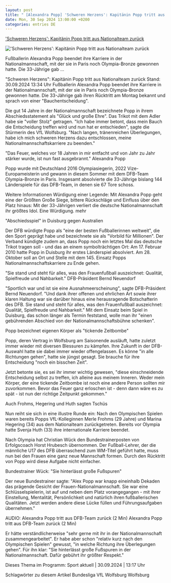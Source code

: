 ```yaml
---
layout: post
title: " [Alexandra Popp] 'Schweren Herzens': Kapitänin Popp tritt aus Nationalteam zurück"
date: Mon, 30 Sep 2024 13:00:00 +0200
categories: entries DE
---
```

['Schweren Herzens': Kapitänin Popp tritt aus Nationalteam zurück](https://www.ndr.de/sport/fussball/Kapitaenin-Alexandra-Popp-tritt-aus-der-Nationalmannschaft-zurueck,wolfsburg20076.html)

!['Schweren Herzens': Kapitänin Popp tritt aus Nationalteam zurück](https://www.ndr.de/sport/fussball/popp372_v-contentxl.jpg)

Fußballerin Alexandra Popp beendet ihre Karriere in der Nationalmannschaft, mit der sie in Paris noch Olympia-Bronze gewonnen hatte. Die 33-Jährige gab ...

"Schweren Herzens": Kapitänin Popp tritt aus Nationalteam zurück Stand: 30.09.2024 13:34 Uhr Fußballerin Alexandra Popp beendet ihre Karriere in der Nationalmannschaft, mit der sie in Paris noch Olympia-Bronze gewonnen hatte. Die 33-Jährige gab ihren Rücktritt am Montag bekannt und sprach von einer "Bauchentscheidung".

Die gut 14 Jahre in der Nationalmannschaft bezeichnete Popp in ihrem Abschiedsstatement als "Glück und große Ehre". Das Trikot mit dem Adler habe sie "voller Stolz" getragen. "Ich habe immer betont, dass mein Bauch die Entscheidung treffen wird und nun hat er entschieden", sagte die Stürmerin des VfL Wolfsburg. "Nach langen, tränenreichen Überlegungen, habe ich mich schweren Herzens dazu entschlossen, meine Nationalmannschaftskarriere zu beenden."

"Das Feuer, welches vor 18 Jahren in mir entfacht und von Jahr zu Jahr stärker wurde, ist nun fast ausgebrannt." Alexandra Popp

Popp wurde mit Deutschland 2016 Olympiasiegerin, 2022 Vize-Europameisterin und gewann in diesem Sommer mit dem DFB-Team Olympia-Bronze in Paris. Insgesamt absolvierte die 33-Jährige bislang 144 Länderspiele für das DFB-Team, in denen sie 67 Tore schoss.

Weitere Informationen Würdigung einer Legende: Mit Alexandra Popp geht eine der Größten Große Siege, bittere Rückschläge und Einfluss über den Platz hinaus: Mit der 33-Jährigen verliert die deutsche Nationalmannschaft ihr größtes Idol. Eine Würdigung. mehr

"Abschiedsspiel" in Duisburg gegen Australien

Der DFB würdigte Popp als "eine der besten Fußballerinnen weltweit", die den Sport geprägt habe und bezeichnete sie als "Vorbild für Millionen". Der Verband kündigte zudem an, dass Popp noch ein letztes Mal das deutsche Trikot tragen soll - und das an einem symbolträchtigen Ort: Am 17. Februar 2010 hatte Popp in Duisburg ihr erstes Länderspiel absolviert. Am 28. Oktober soll an Ort und Stelle mit dem 145. Einsatz Popps Nationalmannschaftskarriere zu Ende gehen.

"Sie stand und steht für alles, was den Frauenfußball auszeichnet: Qualität, Spielfreude und Nahbarkeit." DFB-Präsident Bernd Neuendorf

"Sportlich war und ist sie eine Ausnahmeerscheinung", sagte DFB-Präsident Bernd Neuendorf. "Und dank ihrer offenen und ehrlichen Art sowie ihrer klaren Haltung war sie darüber hinaus eine herausragende Botschafterin des DFB. Sie stand und steht für alles, was den Frauenfußball auszeichnet: Qualität, Spielfreude und Nahbarkeit." Mit dem Einsatz beim Spiel in Duisburg, das schon länger als Termin feststand, wolle man ihr "einen gebührenden Abschied von der Nationalmannschaftsbühne schenken".

Popp bezeichnet eigenen Körper als "tickende Zeitbombe"

Popp, deren Vertrag in Wolfsburg am Saisonende ausläuft, hatte zuletzt immer wieder mit diversen Blessuren zu kämpfen. Ihre Zukunft in der DFB-Auswahl hatte sie dabei immer wieder offengelassen. Es könne "in alle Richtungen gehen", hatte sie jüngst gesagt. Sie brauche für ihre Entscheidung "noch ein bisschen Zeit".

Jetzt betonte sie, es sei ihr immer wichtig gewesen, "diese einschneidende Entscheidung selbst zu treffen, ich alleine aus meinem Inneren. Weder mein Körper, der eine tickende Zeitbombe ist noch eine andere Person sollten mir zuvorkommen. Bevor das Feuer ganz erloschen ist - denn dann wäre es zu spät - ist nun der richtige Zeitpunkt gekommen."

Auch Frohms, Hegering und Huth sagten Tschüs

Nun reiht sie sich in eine illustre Runde ein: Nach den Olympischen Spielen waren bereits Popps VfL-Kolleginnen Merle Frohms (29 Jahre) und Marina Hegering (34) aus dem Nationalteam zurückgetreten. Bereits vor Olympia hatte Svenja Huth (33) ihre internationale Karriere beendet.

Nach Olympia hat Christian Wück den Bundestrainerposten von Erfolgscoach Horst Hrubesch übernommen. Der Fußball-Lehrer, der die männliche U17 des DFB überraschend zum WM-Titel geführt hatte, muss nun bei den Frauen eine ganz neue Mannschaft formen. Durch den Rücktritt von Popp wird diese Aufgabe nicht einfacher.

Bundestrainer Wück: "Sie hinterlässt große Fußspuren"

Der neue Bundestrainer sagte: "Alex Popp war knapp eineinhalb Dekaden das prägende Gesicht der Frauen-Nationalmannschaft. Sie war eine Schlüsselspielerin, ist auf und neben dem Platz vorangegangen - mit ihrer Einstellung, Mentalität, Persönlichkeit und natürlich ihren fußballerischen Qualitäten. Jetzt werden andere diese Lücke füllen und Führungsaufgaben übernehmen."

AUDIO: Alexandra Popp tritt aus DFB-Team zurück (2 Min) Alexandra Popp tritt aus DFB-Team zurück (2 Min)

Er hätte verständlicherweise "sehr gerne mit ihr in der Nationalmannschaft zusammengearbeitet". Er habe aber schon "relativ kurz nach den Olympischen Spielen" gewusst, "in welche Richtung ihre Überlegungen gehen". Für ihn klar: "Sie hinterlässt große Fußspuren in der Nationalmannschaft. Dafür gebührt ihr größter Respekt."

Dieses Thema im Programm: Sport aktuell | 30.09.2024 | 13:17 Uhr

Schlagwörter zu diesem Artikel Bundesliga VfL Wolfsburg Wolfsburg

